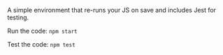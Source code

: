 A simple environment that re-runs your JS on save and includes Jest for testing.

Run the code:
`npm start`

Test the code:
`npm test`